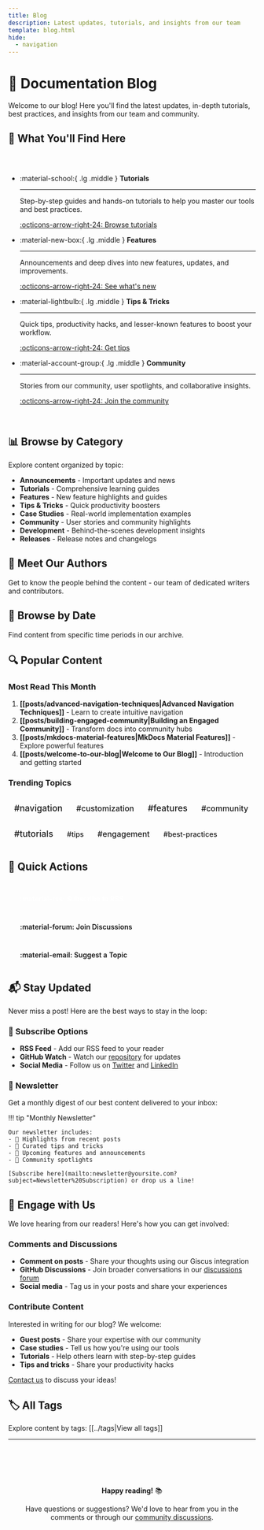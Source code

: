```yaml
---
title: Blog
description: Latest updates, tutorials, and insights from our team
template: blog.html
hide:
  - navigation
---
```


# 📝 Documentation Blog

Welcome to our blog! Here you'll find the latest updates, in-depth tutorials, best practices, and insights from our team and community.

## 🎯 What You'll Find Here

<div class="grid cards" markdown>

- :material-school:{ .lg .middle } **Tutorials**

  ***

  Step-by-step guides and hands-on tutorials to help you master our tools and best practices.

  [:octicons-arrow-right-24: Browse tutorials](#)

- :material-new-box:{ .lg .middle } **Features**

  ***

  Announcements and deep dives into new features, updates, and improvements.

  [:octicons-arrow-right-24: See what's new](#)

- :material-lightbulb:{ .lg .middle } **Tips & Tricks**

  ***

  Quick tips, productivity hacks, and lesser-known features to boost your workflow.

  [:octicons-arrow-right-24: Get tips](#)

- :material-account-group:{ .lg .middle } **Community**

  ***

  Stories from our community, user spotlights, and collaborative insights.

  [:octicons-arrow-right-24: Join the community](#)

</div>

## 📊 Browse by Category

Explore content organized by topic:

- **Announcements** - Important updates and news
- **Tutorials** - Comprehensive learning guides
- **Features** - New feature highlights and guides
- **Tips & Tricks** - Quick productivity boosters
- **Case Studies** - Real-world implementation examples
- **Community** - User stories and community highlights
- **Development** - Behind-the-scenes development insights
- **Releases** - Release notes and changelogs

## 👥 Meet Our Authors

Get to know the people behind the content - our team of dedicated writers and contributors.

## 📅 Browse by Date

Find content from specific time periods in our archive.

## 🔍 Popular Content

### Most Read This Month

1. **[[posts/advanced-navigation-techniques|Advanced Navigation Techniques]]** - Learn to create intuitive navigation
2. **[[posts/building-engaged-community|Building an Engaged Community]]** - Transform docs into community hubs
3. **[[posts/mkdocs-material-features|MkDocs Material Features]]** - Explore powerful features
4. **[[posts/welcome-to-our-blog|Welcome to Our Blog]]** - Introduction and getting started

### Trending Topics

<div class="tag-cloud">
  <span class="tag-large">#navigation</span>
  <span class="tag-medium">#customization</span>
  <span class="tag-large">#features</span>
  <span class="tag-medium">#community</span>
  <span class="tag-large">#tutorials</span>
  <span class="tag-small">#tips</span>
  <span class="tag-medium">#engagement</span>
  <span class="tag-small">#best-practices</span>
</div>

## 🎯 Quick Actions

<div class="quick-actions">
  <a href="#" class="action-button primary">
    :material-rss: Subscribe to RSS
  </a>
  <a href="https://github.com/yourusername/repo/discussions" class="action-button secondary">
    :material-forum: Join Discussions
  </a>
  <a href="mailto:blog@yoursite.com" class="action-button secondary">
    :material-email: Suggest a Topic
  </a>
</div>

## 📬 Stay Updated

Never miss a post! Here are the best ways to stay in the loop:

### 🔔 Subscribe Options

- **RSS Feed** - Add our RSS feed to your reader
- **GitHub Watch** - Watch our [repository](https://github.com/yourusername/repo) for updates
- **Social Media** - Follow us on [Twitter](https://twitter.com/yourusername) and [LinkedIn](https://linkedin.com/company/yourcompany)

### 📧 Newsletter

Get a monthly digest of our best content delivered to your inbox:

!!! tip "Monthly Newsletter"

    Our newsletter includes:
    - 📝 Highlights from recent posts
    - 🎯 Curated tips and tricks
    - 🚀 Upcoming features and announcements
    - 👥 Community spotlights

    [Subscribe here](mailto:newsletter@yoursite.com?subject=Newsletter%20Subscription) or drop us a line!

## 💬 Engage with Us

We love hearing from our readers! Here's how you can get involved:

### Comments and Discussions

- **Comment on posts** - Share your thoughts using our Giscus integration
- **GitHub Discussions** - Join broader conversations in our [discussions forum](https://github.com/yourusername/repo/discussions)
- **Social media** - Tag us in your posts and share your experiences

### Contribute Content

Interested in writing for our blog? We welcome:

- **Guest posts** - Share your expertise with our community
- **Case studies** - Tell us how you're using our tools
- **Tutorials** - Help others learn with step-by-step guides
- **Tips and tricks** - Share your productivity hacks

[Contact us](mailto:blog@yoursite.com) to discuss your ideas!

## 🏷️ All Tags

Explore content by tags: [[../tags|View all tags]]

---

<div class="blog-footer">
  <p><strong>Happy reading!</strong> 📚</p>
  <p>Have questions or suggestions? We'd love to hear from you in the comments or through our <a href="https://github.com/yourusername/repo/discussions">community discussions</a>.</p>
</div>

<style>
.grid.cards {
  display: grid;
  grid-template-columns: repeat(auto-fit, minmax(250px, 1fr));
  gap: 1rem;
  margin: 2rem 0;
}

.tag-cloud {
  margin: 1rem 0;
  line-height: 2;
}

.tag-cloud span {
  display: inline-block;
  margin: 0.25rem;
  padding: 0.25rem 0.5rem;
  background: var(--md-accent-fg-color--transparent);
  color: var(--md-accent-fg-color);
  border-radius: 12px;
  font-weight: 500;
}

.tag-large { font-size: 1.1rem; }
.tag-medium { font-size: 1rem; }
.tag-small { font-size: 0.9rem; }

.quick-actions {
  display: flex;
  gap: 1rem;
  margin: 2rem 0;
  flex-wrap: wrap;
}

.action-button {
  display: inline-flex;
  align-items: center;
  gap: 0.5rem;
  padding: 0.75rem 1.5rem;
  text-decoration: none;
  border-radius: 6px;
  font-weight: 600;
  transition: all 0.2s ease;
}

.action-button.primary {
  background: var(--md-primary-fg-color);
  color: white;
}

.action-button.secondary {
  background: var(--md-default-fg-color--lightest);
  color: var(--md-default-fg-color);
  border: 1px solid var(--md-default-fg-color--lighter);
}

.action-button:hover {
  transform: translateY(-1px);
  box-shadow: 0 4px 8px rgba(0, 0, 0, 0.15);
}

.blog-footer {
  text-align: center;
  margin-top: 3rem;
  padding-top: 2rem;
  border-top: 1px solid var(--md-default-fg-color--lightest);
  color: var(--md-default-fg-color--light);
}
</style>